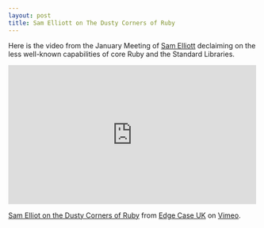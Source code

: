 ```yaml
---
layout: post
title: Sam Elliott on The Dusty Corners of Ruby
---
```


Here is the video from the January Meeting of [Sam Elliott](http://twitter.com/lenary) declaiming on the less well-known capabilities of core Ruby and the Standard Libraries.


<iframe src="http://player.vimeo.com/video/36601672" width="500" height="281" frameborder="0">
</iframe>

[Sam Elliot on the Dusty Corners of Ruby](http://player.vimeo.com/video/36601672) from [Edge Case UK](http://vimeo.com/edgecaseuk) on [Vimeo](http://vimeo.com).

